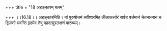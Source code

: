 +++
title = "18 अहङ्कारम् बलम्"

+++
।।16.18।। अहङ्कारमिति। मां पुरुषोत्तमं सर्वेश्वरमिह लीलाकर्त्तारं सर्वत्र
वर्त्तमानं चेतनात्मानं च द्विपन्तो भवन्ति इदमेव तेषु महदासुरलक्षणं
पारुष्यम्।
